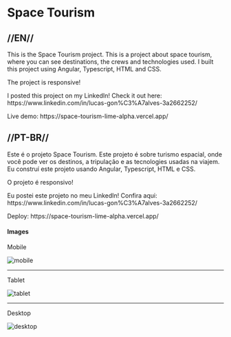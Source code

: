 <h1>Space Tourism</h1>

<h2>//EN//</h2>

<p>This is the Space Tourism project. This is a project about space tourism, where you can see destinations, the crews and technologies used. I built this project using Angular, Typescript, HTML and CSS.</p>

<p>The project is responsive!</p>

<p> I posted this project on my LinkedIn! Check it out here: https://www.linkedin.com/in/lucas-gon%C3%A7alves-3a2662252/ </p>
<p> Live demo: https://space-tourism-lime-alpha.vercel.app/</p>

<h2>//PT-BR//</h2>

<p>Este é o projeto Space Tourism. Este projeto é sobre turismo espacial, onde você pode ver os destinos, a tripulação e as tecnologies usadas na viajem. Eu construí este projeto usando Angular, Typescript, HTML e CSS.</p>

<p>O projeto é responsivo!</p>

<p>Eu postei este projeto no meu LinkedIn! Confira aqui: https://www.linkedin.com/in/lucas-gon%C3%A7alves-3a2662252/</p>

<p>Deploy: https://space-tourism-lime-alpha.vercel.app/</p>

<h4>Images</h4>

<p>Mobile</p>

![mobile](https://github.com/LucasS-Goncalves/space-tourism/assets/122225674/1ce4c605-b526-4039-8777-89f1d4d180f8)
<hr>
<p>Tablet</p>

![tablet](https://github.com/LucasS-Goncalves/space-tourism/assets/122225674/30bed705-a8f9-4c92-8f14-fe7c44fdfc5e)
<hr>
<p>Desktop</p>

![desktop](https://github.com/LucasS-Goncalves/space-tourism/assets/122225674/6cffa691-a265-4aa0-86ed-d746aba6f382)
